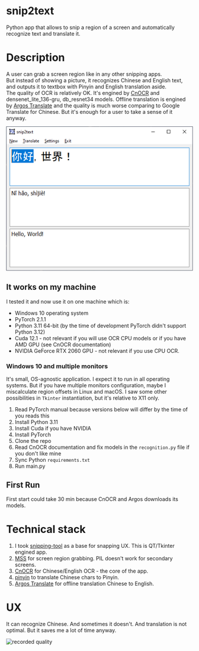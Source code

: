 # snip2text
Python app that allows to snip a region of a screen and automatically recognize text and translate it.

# Description
A user can grab a screen region like in any other snipping apps.<br>
But instead of showing a picture, it recognizes Chinese and English text, and outputs it to textbox with Pinyin and English translation aside.<br>
The quality of OCR is relatively OK. It's engined by [CnOCR](https://github.com/breezedeus/CnOCR) and densenet_lite_136-gru, db_resnet34 models.
Offline translation is engined by [Argos Translate](https://github.com/argosopentech/argos-translate) and the quality is much worse comparing to Google Translate for Chinese. But it's enough for a user to take a sense of it anyway. 

![app screenshot](./docs/screenshot.png)

## It works on my machine
I tested it and now use it on one machine which is:
- Windows 10 operating system
- PyTorch 2.1.1
- Python 3.11 64-bit (by the time of development PyTorch didn't support Python 3.12)
- Cuda 12.1 - not relevant if you will use OCR CPU models or if you have AMD GPU (see CnOCR documentation)
- NVIDIA GeForce RTX 2060 GPU - not relevant if you use CPU OCR.

### Windows 10 and multiple monitors
It's small, OS-agnostic application. I expect it to run in all operating systems. But if you have multiple monitors configuration, maybe I miscalculate region offsets in Linux and macOS. I saw some other possibilities in ```Tkinter``` instantiation, but it's relative to X11 only.  

1. Read PyTorch manual because versions below will differ by the time of you reads this
2. Install Python 3.11
3. Install Cuda if you have NVIDIA
4. Install PyTorch
5. Clone the repo
6. Read CnOCR documentation and fix models in the ```recognition.py``` file if you don't like mine
7. Sync Python ```requirements.txt```
8. Run main.py

## First Run
First start could take 30 min because CnOCR and Argos downloads its models.

# Technical stack
1. I took [snipping-tool](https://github.com/harupy/snipping-tool) as a base for snapping UX. This is QT/Tkinter engined app.
2. [MSS](https://github.com/BoboTiG/python-mss) for screen region grabbing. PIL doesn't work for secondary screens.
3. [CnOCR](https://github.com/breezedeus/CnOCR) for Chinese/English OCR - the core of the app.
4. [pinyin](https://pypi.org/project/pinyin/) to translate Chinese chars to Pinyin.
5. [Argos Translate](https://github.com/argosopentech/argos-translate) for offline translation Chinese to English.

# UX
It can recognize Chinese. And sometimes it doesn't. And translation is not optimal. But it saves me a lot of time anyway.

![recorded quality](docs/ocr_and_translate.gif)

